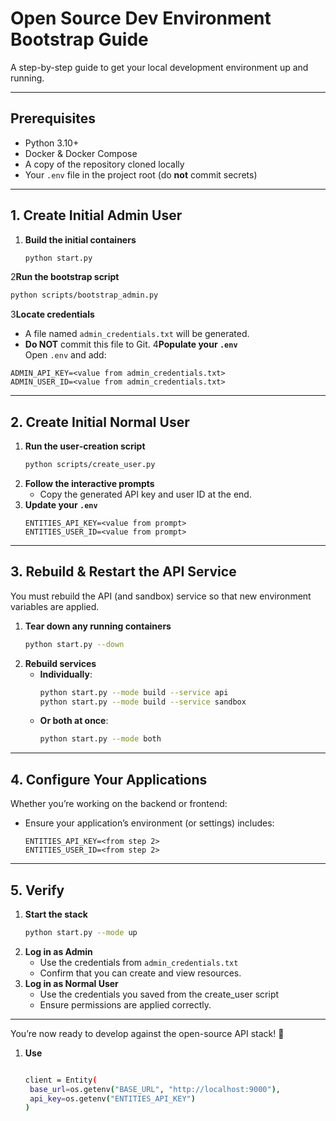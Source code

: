 
# Open Source Dev Environment Bootstrap Guide

A step-by-step guide to get your local development environment up and running.

---

## Prerequisites

- Python 3.10+  
- Docker & Docker Compose  
- A copy of the repository cloned locally  
- Your `.env` file in the project root (do **not** commit secrets)

---

## 1. Create Initial Admin User


1. **Build the initial containers**  
   ```bash
   python start.py
   ```

2**Run the bootstrap script**  
   ```bash
   python scripts/bootstrap_admin.py
   ```
3**Locate credentials**  
   - A file named `admin_credentials.txt` will be generated.  
   - **Do NOT** commit this file to Git.
4**Populate your `.env`**  
   Open `.env` and add:
   ```dotenv
   ADMIN_API_KEY=<value from admin_credentials.txt>
   ADMIN_USER_ID=<value from admin_credentials.txt>
   ```

---

## 2. Create Initial Normal User

1. **Run the user‐creation script**  
   ```bash
   python scripts/create_user.py
   ```
2. **Follow the interactive prompts**  
   - Copy the generated API key and user ID at the end.
3. **Update your `.env`**  
   ```dotenv
   ENTITIES_API_KEY=<value from prompt>
   ENTITIES_USER_ID=<value from prompt>
   ```

---

## 3. Rebuild & Restart the API Service

You must rebuild the API (and sandbox) service so that new environment variables are applied.

1. **Tear down any running containers**  
   ```bash
   python start.py --down
   ```
2. **Rebuild services**  
   - **Individually**:  
     ```bash
     python start.py --mode build --service api
     python start.py --mode build --service sandbox
     ```  
   - **Or both at once**:  
     ```bash
     python start.py --mode both
     ```

---

## 4. Configure Your Applications

Whether you’re working on the backend or frontend:

- Ensure your application’s environment (or settings) includes:
  ```dotenv
  ENTITIES_API_KEY=<from step 2>
  ENTITIES_USER_ID=<from step 2>
  ```

---

## 5. Verify

1. **Start the stack**  
   ```bash
   python start.py --mode up
   ```
2. **Log in as Admin**  
   - Use the credentials from `admin_credentials.txt`  
   - Confirm that you can create and view resources.
3. **Log in as Normal User**  
   - Use the credentials you saved from the create_user script  
   - Ensure permissions are applied correctly.

---

You’re now ready to develop against the open-source API stack! 🎉

1. **Use**  
   ```bash
   
   client = Entity(
    base_url=os.getenv("BASE_URL", "http://localhost:9000"),
    api_key=os.getenv("ENTITIES_API_KEY")
   )

   ```


